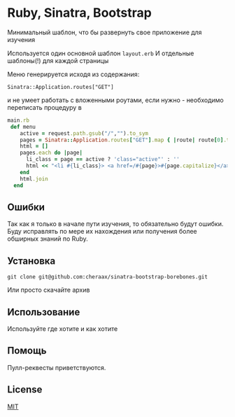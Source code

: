 # Ruby, Sinatra, Bootstrap

Минимальный шаблон, что бы развернуть свое приложение для изучения

Используется один основной шаблон ```layout.erb```
И отдельные шаблоны(!) для каждой страницы

Меню генерируется исходя из содержания:

```Sinatra::Application.routes["GET"]```

и не
умеет работать с вложенными роутами, если нужно - необходимо переписать процедуру
 в
```ruby
main.rb
 def menu
    active = request.path.gsub("/","").to_sym
    pages = Sinatra::Application.routes["GET"].map { |route| route[0].to_s.gsub("/","").to_sym}
    html = []
    pages.each do |page|
      li_class = page == active ? 'class="active"' : ''
      html << "<li #{li_class}> <a href=/#{page}>#{page.capitalize}</a></li>"
    end
    html.join
  end
```
## Ошибки
  Так как я только в начале пути изучения, то обязательно будут ошибки.
  Буду исправлять по мере их нахождения или получения более обширных знаний по Ruby.

## Установка
```git clone git@github.com:cheraax/sinatra-bootstrap-borebones.git```

Или просто скачайте архив

## Использование
  Используйте где хотите и как хотите

## Помощь
  Пулл-реквесты приветствуются.

## License
  [MIT](https://choosealicense.com/licenses/mit/)
